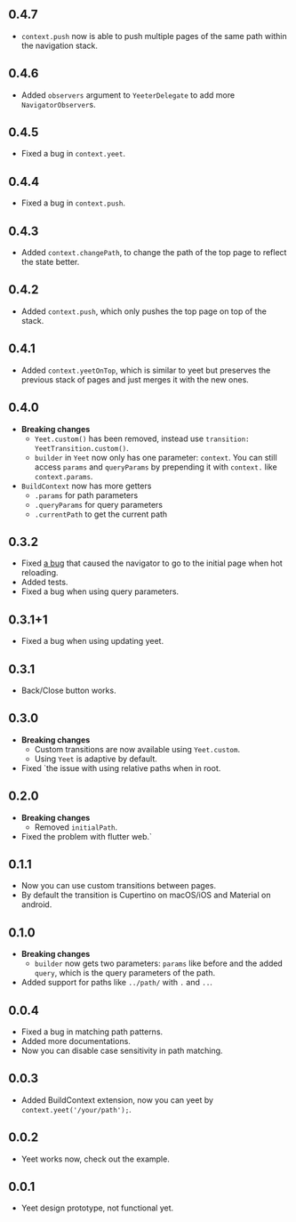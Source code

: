 ## 0.4.7
* `context.push` now is able to push multiple pages of the same path within the navigation stack.

## 0.4.6
* Added `observers` argument to `YeeterDelegate` to add more `NavigatorObserver`s.

## 0.4.5
* Fixed a bug in `context.yeet`.

## 0.4.4
* Fixed a bug in `context.push`.

## 0.4.3
* Added `context.changePath`, to change the path of the top page to reflect the state better.

## 0.4.2
* Added `context.push`, which only pushes the top page on top of the stack.
## 0.4.1
* Added `context.yeetOnTop`, which is similar to yeet but preserves the previous stack of pages and just merges it with the new ones.

## 0.4.0
* **Breaking changes**
  * `Yeet.custom()` has been removed, instead use `transition: YeetTransition.custom()`.
  * `builder` in `Yeet` now only has one parameter: `context`. You can still access `params` and `queryParams` by prepending it with `context.` like `context.params`.
* `BuildContext` now has more getters
  * `.params` for path parameters
  * `.queryParams` for query parameters
  * `.currentPath` to get the current path

## 0.3.2
* Fixed [a bug](https://github.com/HosseinYousefi/yeet/issues/9) that caused the navigator to go to the initial page when hot reloading.
* Added tests.
* Fixed a bug when using query parameters.

## 0.3.1+1
* Fixed a bug when using updating yeet.

## 0.3.1
* Back/Close button works.

## 0.3.0
* **Breaking changes**
  * Custom transitions are now available using `Yeet.custom`.
  * Using `Yeet` is adaptive by default.
* Fixed `the issue with using relative paths when in root.

## 0.2.0
* **Breaking changes**
  * Removed `initialPath`.
* Fixed the problem with flutter web.`

## 0.1.1
* Now you can use custom transitions between pages.
* By default the transition is Cupertino on macOS/iOS and Material on android.

## 0.1.0

* **Breaking changes**
  * `builder` now gets two parameters: `params` like before and the added `query`, which is the query parameters of the path.
* Added support for paths like `../path/` with `.` and `..`.

## 0.0.4

* Fixed a bug in matching path patterns.
* Added more documentations.
* Now you can disable case sensitivity in path matching.

## 0.0.3

* Added BuildContext extension, now you can yeet by `context.yeet('/your/path');`.

## 0.0.2

* Yeet works now, check out the example.


## 0.0.1

* Yeet design prototype, not functional yet.
